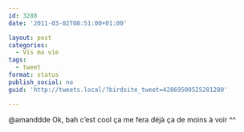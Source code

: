 ```yaml
---
id: 3288
date: '2011-03-02T08:51:00+01:00'

layout: post
categories:
  - Vis ma vie
tags:
  - tweet
format: status
publish_social: no
guid: 'http://tweets.local/?birdsite_tweet=42869500525281280'

---
```


@amanddde Ok, bah c’est cool ça me fera déjà ça de moins à voir ^^